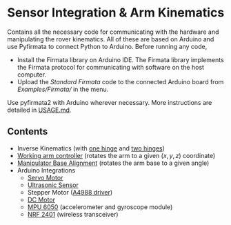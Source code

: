 # Sensor Integration & Arm Kinematics
Contains all the necessary code for communicating with the hardware and manipulating the rover kinematics. All of these are based on Arduino and use Pyfirmata to connect Python to Arduino. Before running any code,

- Install the Firmata library on Arduino IDE. The Firmata library implements the Firmata protocol for communicating with software on the host computer.
- Upload the *Standard Firmata* code to the connected Arduino board from *Examples/Firmata/* in the menu. 

Use pyfirmata2 with Arduino wherever necessary. More instructions are detailed in [USAGE.md](USAGE.md).

## Contents

- Inverse Kinematics (with [one hinge](inverse%20kinematics/inverse_kin%202%20arms.py) and [two hinges](inverse%20kinematics/inverse_kin%203%20arms.py))
- [Working arm controller](arm_working.ipynb) (rotates the arm to a given $(x,y,z)$ coordinate)
- [Manipulator Base Alignment](basealign.py) (rotates the arm base to a given angle)
- Arduino Integrations
  - [Servo Motor](servo/servo.py)
  - [Ultrasonic Sensor](ultrasonic/ultrasonic.py)
  - Stepper Motor ([A4988 driver](StepperLib.py))
  - [DC Motor](dcmotor_encoder.py)
  - [MPU 6050](mpu6050.py) (accelerometer and gyroscope module)
  - [NRF 2401](nrf.py) (wireless transceiver)
